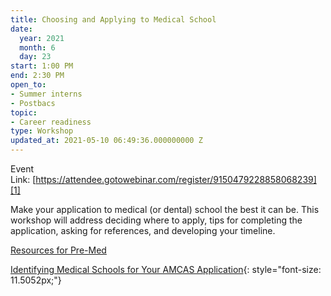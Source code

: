 ```yaml
---
title: Choosing and Applying to Medical School
date:
  year: 2021
  month: 6
  day: 23
start: 1:00 PM
end: 2:30 PM
open_to:
- Summer interns
- Postbacs
topic:
- Career readiness
type: Workshop
updated_at: 2021-05-10 06:49:36.000000000 Z
---
```

Event
Link: [https://attendee.gotowebinar.com/register/9150479228858068239][1]

Make your application to medical (or dental) school the best it can be.
This workshop will address deciding where to apply, tips for completing
the application, asking for references, and developing your timeline.

[Resources for Pre-Med][2]

[Identifying Medical Schools for Your AMCAS Application][3]{:
style="font-size: 11.5052px;"}

 

 



[1]: https://attendee.gotowebinar.com/register/9150479228858068239
[2]: https://www.training.nih.gov/oite_pre-med_resources
[3]: https://www.training.nih.gov/assets/Identifying_Medical_Schools_for_Your_AMCAS_Application.pdf

